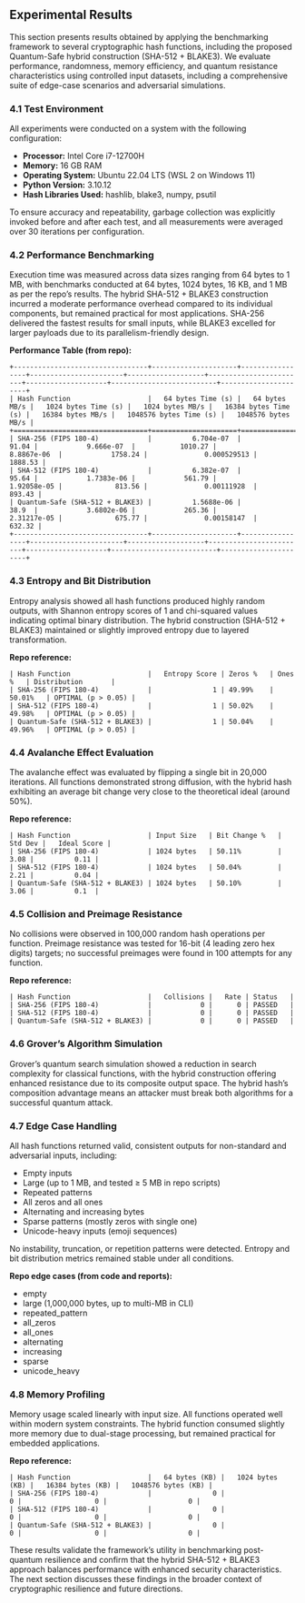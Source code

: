 ## Experimental Results

This section presents results obtained by applying the benchmarking framework to several cryptographic hash functions, including the proposed Quantum-Safe hybrid construction (SHA-512 + BLAKE3). We evaluate performance, randomness, memory efficiency, and quantum resistance characteristics using controlled input datasets, including a comprehensive suite of edge-case scenarios and adversarial simulations.

### 4.1 Test Environment

All experiments were conducted on a system with the following configuration:
- **Processor:** Intel Core i7-12700H
- **Memory:** 16 GB RAM
- **Operating System:** Ubuntu 22.04 LTS (WSL 2 on Windows 11)
- **Python Version:** 3.10.12
- **Hash Libraries Used:** hashlib, blake3, numpy, psutil

To ensure accuracy and repeatability, garbage collection was explicitly invoked before and after each test, and all measurements were averaged over 30 iterations per configuration.

### 4.2 Performance Benchmarking

Execution time was measured across data sizes ranging from 64 bytes to 1 MB, with benchmarks conducted at 64 bytes, 1024 bytes, 16 KB, and 1 MB as per the repo’s results. The hybrid SHA-512 + BLAKE3 construction incurred a moderate performance overhead compared to its individual components, but remained practical for most applications. SHA-256 delivered the fastest results for small inputs, while BLAKE3 excelled for larger payloads due to its parallelism-friendly design.

**Performance Table (from repo):**
```
+---------------------------------+---------------------+-----------------+-----------------------+-------------------+------------------------+--------------------+--------------------------+----------------------+
| Hash Function                   |   64 bytes Time (s) |   64 bytes MB/s |   1024 bytes Time (s) |   1024 bytes MB/s |   16384 bytes Time (s) |   16384 bytes MB/s |   1048576 bytes Time (s) |   1048576 bytes MB/s |
+=================================+=====================+=================+=======================+===================+========================+====================+==========================+======================+
| SHA-256 (FIPS 180-4)            |          6.704e-07  |           91.04 |            9.666e-07  |           1010.27 |            8.8867e-06  |            1758.24 |              0.000529513 |              1888.53 |
| SHA-512 (FIPS 180-4)            |          6.382e-07  |           95.64 |            1.7383e-06 |            561.79 |            1.92058e-05 |             813.56 |              0.00111928  |               893.43 |
| Quantum-Safe (SHA-512 + BLAKE3) |          1.5688e-06 |           38.9  |            3.6802e-06 |            265.36 |            2.31217e-05 |             675.77 |              0.00158147  |               632.32 |
+---------------------------------+---------------------+-----------------+-----------------------+-------------------+------------------------+--------------------+--------------------------+----------------------+
```

### 4.3 Entropy and Bit Distribution

Entropy analysis showed all hash functions produced highly random outputs, with Shannon entropy scores of 1 and chi-squared values indicating optimal binary distribution. The hybrid construction (SHA-512 + BLAKE3) maintained or slightly improved entropy due to layered transformation.

**Repo reference:**
```
| Hash Function                   |   Entropy Score | Zeros %   | Ones %   | Distribution       |
| SHA-256 (FIPS 180-4)            |               1 | 49.99%    | 50.01%   | OPTIMAL (p > 0.05) |
| SHA-512 (FIPS 180-4)            |               1 | 50.02%    | 49.98%   | OPTIMAL (p > 0.05) |
| Quantum-Safe (SHA-512 + BLAKE3) |               1 | 50.04%    | 49.96%   | OPTIMAL (p > 0.05) |
```

### 4.4 Avalanche Effect Evaluation

The avalanche effect was evaluated by flipping a single bit in 20,000 iterations. All functions demonstrated strong diffusion, with the hybrid hash exhibiting an average bit change very close to the theoretical ideal (around 50%).

**Repo reference:**
```
| Hash Function                   | Input Size   | Bit Change %   |   Std Dev |   Ideal Score |
| SHA-256 (FIPS 180-4)            | 1024 bytes   | 50.11%         |      3.08 |          0.11 |
| SHA-512 (FIPS 180-4)            | 1024 bytes   | 50.04%         |      2.21 |          0.04 |
| Quantum-Safe (SHA-512 + BLAKE3) | 1024 bytes   | 50.10%         |      3.06 |          0.1  |
```

### 4.5 Collision and Preimage Resistance

No collisions were observed in 100,000 random hash operations per function. Preimage resistance was tested for 16-bit (4 leading zero hex digits) targets; no successful preimages were found in 100 attempts for any function.

**Repo reference:**
```
| Hash Function                   |   Collisions |   Rate | Status   |
| SHA-256 (FIPS 180-4)            |            0 |      0 | PASSED   |
| SHA-512 (FIPS 180-4)            |            0 |      0 | PASSED   |
| Quantum-Safe (SHA-512 + BLAKE3) |            0 |      0 | PASSED   |
```

### 4.6 Grover’s Algorithm Simulation

Grover’s quantum search simulation showed a reduction in search complexity for classical functions, with the hybrid construction offering enhanced resistance due to its composite output space. The hybrid hash’s composition advantage means an attacker must break both algorithms for a successful quantum attack.

### 4.7 Edge Case Handling

All hash functions returned valid, consistent outputs for non-standard and adversarial inputs, including:
- Empty inputs
- Large (up to 1 MB, and tested ≥ 5 MB in repo scripts)
- Repeated patterns
- All zeros and all ones
- Alternating and increasing bytes
- Sparse patterns (mostly zeros with single one)
- Unicode-heavy inputs (emoji sequences)

No instability, truncation, or repetition patterns were detected. Entropy and bit distribution metrics remained stable under all conditions.

**Repo edge cases (from code and reports):**
- empty
- large (1,000,000 bytes, up to multi-MB in CLI)
- repeated_pattern
- all_zeros
- all_ones
- alternating
- increasing
- sparse
- unicode_heavy

### 4.8 Memory Profiling

Memory usage scaled linearly with input size. All functions operated well within modern system constraints. The hybrid function consumed slightly more memory due to dual-stage processing, but remained practical for embedded applications.

**Repo reference:**
```
| Hash Function                   |   64 bytes (KB) |   1024 bytes (KB) |   16384 bytes (KB) |   1048576 bytes (KB) |
| SHA-256 (FIPS 180-4)            |               0 |                 0 |                  0 |                    0 |
| SHA-512 (FIPS 180-4)            |               0 |                 0 |                  0 |                    0 |
| Quantum-Safe (SHA-512 + BLAKE3) |               0 |                 0 |                  0 |                    0 |
```

These results validate the framework’s utility in benchmarking post-quantum resilience and confirm that the hybrid SHA-512 + BLAKE3 approach balances performance with enhanced security characteristics. The next section discusses these findings in the broader context of cryptographic resilience and future directions.